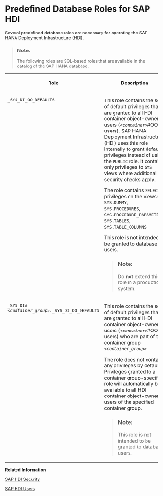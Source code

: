 <!-- loiobc08eee29a0c4edd9393968f91d0228f -->

# Predefined Database Roles for SAP HDI

Several predefined database roles are necessary for operating the SAP HANA Deployment Infrastructure \(HDI\).

> ### Note:  
> The following roles are SQL-based roles that are available in the catalog of the SAP HANA database.


<table>
<tr>
<th valign="top">

Role



</th>
<th valign="top">

Description



</th>
</tr>
<tr>
<td valign="top">

`_SYS_DI_OO_DEFAULTS` 



</td>
<td valign="top">

This role contains the set of default privileges that are granted to all HDI container object-owner users \(<code><i class="varname">&lt;container&gt;</i></code>\#OO users\). SAP HANA Deployment Infrastructure \(HDI\) uses this role internally to grant default privileges instead of using the `PUBLIC` role. It contains only privileges to `SYS` views where additional security checks apply.

The role contains `SELECT` privileges on the views: `SYS.DUMMY`, `SYS.PROCEDURES`, `SYS.PROCEDURE_PARAMETERS`, `SYS.TABLES`, `SYS.TABLE_COLUMNS`.

This role is not intended to be granted to database users.

> ### Note:  
> Do **not** extend this role in a production system.



</td>
</tr>
<tr>
<td valign="top">

<code>_SYS_DI#<i class="varname">&lt;container_group&gt;</i>._SYS_DI_OO_DEFAULTS</code>



</td>
<td valign="top">

This role contains the set of default privileges that are granted to all HDI container object-owner users \(<code><i class="varname">&lt;container&gt;</i></code>\#OO users\) who are part of the container group <code><i class="varname">&lt;container_group&gt;</i></code>.

The role does not contain any privileges by default. Privileges granted to a container group-specific role will automatically be available to all HDI container object-owner users of the specified container group.

> ### Note:  
> This role is not intended to be granted to database users.



</td>
</tr>
</table>

**Related Information**  


[SAP HDI Security](sap-hdi-security-d9e5051.md "An overview of the tools used to configure and ensure security in the SAP HANA Deployment Infrastructure (HDI).")

[SAP HDI Users](sap-hdi-users-40faae2.md "A list of the predefined users which SAP HDI relies on and a description of their respective role.")

